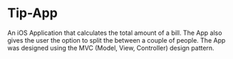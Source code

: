 # Tip-App
An iOS Application that calculates the total amount of a bill. The App also gives the user the option to split the between a couple of people. The App was designed using the MVC (Model, View, Controller) design pattern.

